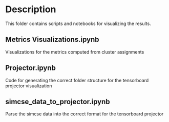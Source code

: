 # Description

This folder contains scripts and notebooks for visualizing the results.

## Metrics Visualizations.ipynb

Visualizations for the metrics computed from cluster assignments

## Projector.ipynb

Code for generating the correct folder structure for the tensorboard projector visualization

## simcse_data_to_projector.ipynb

Parse the simcse data into the correct format for the tensorboard projector
